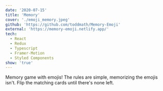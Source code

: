 ```yaml
---
date: '2020-07-15'
title: 'Memory'
cover: './emoji_memory.jpeg'
github: 'https://github.com/toddmath/Memory-Emoji'
external: 'https://memory-emoji.netlify.app/'
tech:
  - React
  - Redux
  - Typescript
  - Framer-Motion
  - Styled Components
show: 'true'
---
```


Memory game with emojis! The rules are simple, memorizing the emojis isn't. Flip the matching cards until there's none left.
